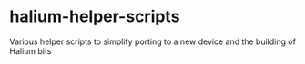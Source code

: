 # halium-helper-scripts
Various helper scripts to simplify porting to a new device and the building of Halium bits
